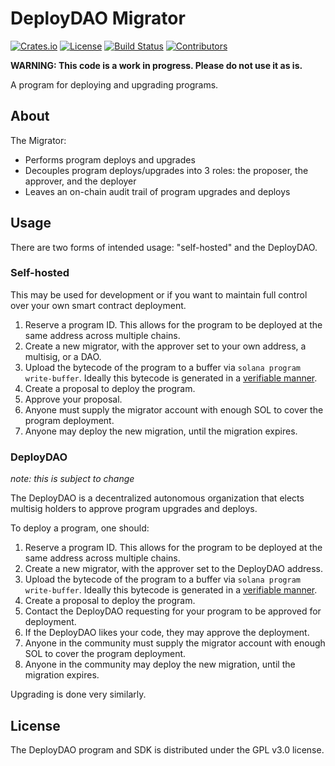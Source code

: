 # DeployDAO Migrator

[![Crates.io](https://img.shields.io/crates/v/migrator)](https://crates.io/crates/migrator)
[![License](https://img.shields.io/crates/l/migrator)](https://github.com/DeployDAO/migrator/blob/master/LICENSE.txt)
[![Build Status](https://img.shields.io/github/workflow/status/DeployDAO/migrator/Rust/master)](https://github.com/DeployDAO/migrator/actions/workflows/rust.yml?query=branch%3Amaster)
[![Contributors](https://img.shields.io/github/contributors/DeployDAO/migrator)](https://github.com/DeployDAO/migrator/graphs/contributors)

**WARNING: This code is a work in progress. Please do not use it as is.**

A program for deploying and upgrading programs.

## About

The Migrator:

- Performs program deploys and upgrades
- Decouples program deploys/upgrades into 3 roles: the proposer, the approver, and the deployer
- Leaves an on-chain audit trail of program upgrades and deploys

## Usage

There are two forms of intended usage: "self-hosted" and the DeployDAO.

### Self-hosted

This may be used for development or if you want to maintain full control over your own smart contract deployment.

1. Reserve a program ID. This allows for the program to be deployed at the same address across multiple chains.
2. Create a new migrator, with the approver set to your own address, a multisig, or a DAO.
3. Upload the bytecode of the program to a buffer via `solana program write-buffer`. Ideally this bytecode is generated in a [verifiable manner](https://anchor.projectserum.com/).
4. Create a proposal to deploy the program.
5. Approve your proposal.
6. Anyone must supply the migrator account with enough SOL to cover the program deployment.
7. Anyone may deploy the new migration, until the migration expires.

### DeployDAO

_note: this is subject to change_

The DeployDAO is a decentralized autonomous organization that elects multisig holders to approve program upgrades and deploys.

To deploy a program, one should:

1. Reserve a program ID. This allows for the program to be deployed at the same address across multiple chains.
2. Create a new migrator, with the approver set to the DeployDAO address.
3. Upload the bytecode of the program to a buffer via `solana program write-buffer`. Ideally this bytecode is generated in a [verifiable manner](https://anchor.projectserum.com/).
4. Create a proposal to deploy the program.
5. Contact the DeployDAO requesting for your program to be approved for deployment.
6. If the DeployDAO likes your code, they may approve the deployment.
7. Anyone in the community must supply the migrator account with enough SOL to cover the program deployment.
8. Anyone in the community may deploy the new migration, until the migration expires.

Upgrading is done very similarly.

## License

The DeployDAO program and SDK is distributed under the GPL v3.0 license.
